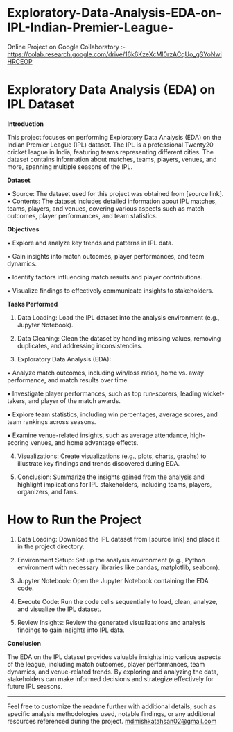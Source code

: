 # Exploratory-Data-Analysis-EDA-on-IPL-Indian-Premier-League-

Online Project on Google Collaboratory :- https://colab.research.google.com/drive/16k6KzeXcMl0rzACqUo_gSYoNwiHRCEOP

# Exploratory Data Analysis (EDA) on IPL Dataset

**Introduction**

This project focuses on performing Exploratory Data Analysis (EDA) on the Indian Premier League (IPL) dataset. The IPL is a professional Twenty20 cricket league in India, featuring teams representing different cities. The dataset contains information about matches, teams, players, venues, and more, spanning multiple seasons of the IPL.


**Dataset**

•	Source: The dataset used for this project was obtained from [source link].
•	Contents: The dataset includes detailed information about IPL matches, teams, players, and venues, covering various aspects such as match outcomes, player performances, and team statistics.

**Objectives**

•	Explore and analyze key trends and patterns in IPL data.

•	Gain insights into match outcomes, player performances, and team dynamics.

•	Identify factors influencing match results and player contributions.

•	Visualize findings to effectively communicate insights to stakeholders.


**Tasks Performed**


1.	Data Loading: Load the IPL dataset into the analysis environment (e.g., Jupyter Notebook).

2.	Data Cleaning: Clean the dataset by handling missing values, removing duplicates, and addressing inconsistencies.

3.	Exploratory Data Analysis (EDA):

•	Analyze match outcomes, including win/loss ratios, home vs. away performance, and match results over time.

•	Investigate player performances, such as top run-scorers, leading wicket-takers, and player of the match awards.

•	Explore team statistics, including win percentages, average scores, and team rankings across seasons.

•	Examine venue-related insights, such as average attendance, high-scoring venues, and home advantage effects.

4.	Visualizations: Create visualizations (e.g., plots, charts, graphs) to illustrate key findings and trends discovered during EDA.

5.	Conclusion: Summarize the insights gained from the analysis and highlight implications for IPL stakeholders, including teams, players, organizers, and fans.


# How to Run the Project


1.	Data Loading: Download the IPL dataset from [source link] and place it in the project directory.

2.	Environment Setup: Set up the analysis environment (e.g., Python environment with necessary libraries like pandas, matplotlib, seaborn).

3.	Jupyter Notebook: Open the Jupyter Notebook containing the EDA code.

4.	Execute Code: Run the code cells sequentially to load, clean, analyze, and visualize the IPL dataset.

5.	Review Insights: Review the generated visualizations and analysis findings to gain insights into IPL data.


**Conclusion** 

The EDA on the IPL dataset provides valuable insights into various aspects of the league, including match outcomes, player performances, team dynamics, and venue-related trends. By exploring and analyzing the data, stakeholders can make informed decisions and strategize effectively for future IPL seasons.
________________________________________
Feel free to customize the readme further with additional details, such as specific analysis methodologies used, notable findings, or any additional resources referenced during the project.
mdmishkatahsan02@gmail.com 
